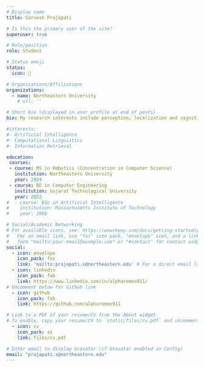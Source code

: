 ```yaml
---
# Display name
title: Sarvesh Prajapati

# Is this the primary user of the site?
superuser: true

# Role/position
role: Student

# Status emoji
status: 
  icon: 🤖

# Organizations/Affiliations
organizations:
  - name: Northeastern University
    # url: ''

# Short bio (displayed in user profile at end of posts)
bio: My research interests include perception, localization and cognition.

#interests:
#- Artificial Intelligence
#- Computational Linguistics
#- Information Retrieval

education:
 courses:
 - course: MS in Robotics (Concentration in Computer Science)
   institution: Northeastern University
   year: 2024
 - course: BE in Computer Engineering
   institution: Gujarat Technological University
   year: 2022
#  - course: BSc in Artificial Intelligence
#    institution: Massachusetts Institute of Technology
#    year: 2008

# Social/Academic Networking
# For available icons, see: https://wowchemy.com/docs/getting-started/page-builder/#icons
#   For an email link, use "fas" icon pack, "envelope" icon, and a link in the
#   form "mailto:your-email@example.com" or "#contact" for contact widget.
social:
  - icon: envelope
    icon_pack: fas
    link: 'mailto:prajapati.s@northeastern.edu' # For a direct email link, use "mailto:test@example.org".
  - icon: linkedin
    icon_pack: fab
    link: https://www.linkedin.com/in/alpharomeo911/
# Uncomment below for Github link
  - icon: github
    icon_pack: fab
    link: https://github.com/alpharomeo911

# Link to a PDF of your resume/CV from the About widget.
# To enable, copy your resume/CV to `static/files/cv.pdf` and uncomment the lines below.
  - icon: cv
    icon_pack: ai
    link: files/cv.pdf

# Enter email to display Gravatar (if Gravatar enabled in Config)
email: "prajapati.s@northeastern.edu"
---
```


